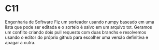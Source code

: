# C11
Engenharia de Software
Fiz um sorteador usando numpy baseado em uma lista que pode ser editada e o sorteio é salvo em um arquivo txt.
Geramos um conflito criando dois pull requests com duas branchs e resolvemos usando o editor do próprio github para escolher uma versão definitiva e apagar a outra.
